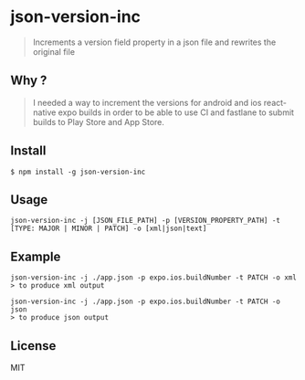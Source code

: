 # json-version-inc
> Increments a version field property in a json file and rewrites the original file

## Why ?
> I needed a way to increment the versions for android and ios react-native expo builds in order to be able to use CI and fastlane to submit builds to Play Store and App Store.

## Install
```
$ npm install -g json-version-inc
```

## Usage
```
json-version-inc -j [JSON_FILE_PATH] -p [VERSION_PROPERTY_PATH] -t [TYPE: MAJOR | MINOR | PATCH] -o [xml|json|text]
```

## Example
```
json-version-inc -j ./app.json -p expo.ios.buildNumber -t PATCH -o xml
> to produce xml output

json-version-inc -j ./app.json -p expo.ios.buildNumber -t PATCH -o json
> to produce json output

```

## License

MIT
